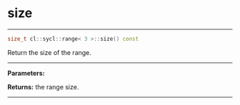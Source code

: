 # size

---

```cpp
size_t cl::sycl::range< 3 >::size() const
```


Return the size of the range. 


---
**Parameters:**

**Returns:** the range size. 

---
